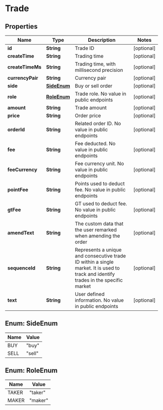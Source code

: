 
# Trade

## Properties

Name | Type | Description | Notes
------------ | ------------- | ------------- | -------------
**id** | **String** | Trade ID |  [optional]
**createTime** | **String** | Trading time |  [optional]
**createTimeMs** | **String** | Trading time, with millisecond precision |  [optional]
**currencyPair** | **String** | Currency pair |  [optional]
**side** | [**SideEnum**](#SideEnum) | Buy or sell order |  [optional]
**role** | [**RoleEnum**](#RoleEnum) | Trade role. No value in public endpoints |  [optional]
**amount** | **String** | Trade amount |  [optional]
**price** | **String** | Order price |  [optional]
**orderId** | **String** | Related order ID. No value in public endpoints |  [optional]
**fee** | **String** | Fee deducted. No value in public endpoints |  [optional]
**feeCurrency** | **String** | Fee currency unit. No value in public endpoints |  [optional]
**pointFee** | **String** | Points used to deduct fee. No value in public endpoints |  [optional]
**gtFee** | **String** | GT used to deduct fee. No value in public endpoints |  [optional]
**amendText** | **String** | The custom data that the user remarked when amending the order |  [optional]
**sequenceId** | **String** | Represents a unique and consecutive trade ID within a single market. It is used to track and identify trades in the specific market |  [optional]
**text** | **String** | User defined information. No value in public endpoints |  [optional]

## Enum: SideEnum

Name | Value
---- | -----
BUY | &quot;buy&quot;
SELL | &quot;sell&quot;

## Enum: RoleEnum

Name | Value
---- | -----
TAKER | &quot;taker&quot;
MAKER | &quot;maker&quot;

